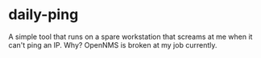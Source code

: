 # daily-ping

A simple tool that runs on a spare workstation that screams at me when it can't ping an IP. Why? OpenNMS is broken at my job currently.
